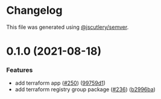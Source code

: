 # Changelog

This file was generated using [@jscutlery/semver](https://github.com/jscutlery/semver).

# 0.1.0 (2021-08-18)


### Features

* add terraform app ([#250](https://github.com/tractr/stack/issues/250)) ([99759d1](https://github.com/tractr/stack/commit/99759d183fc8d6d6d3e769fade0a377c8b05f2bd))
* add terraform registry group package ([#236](https://github.com/tractr/stack/issues/236)) ([b2996ba](https://github.com/tractr/stack/commit/b2996ba60af166813621776ee3bf49243cf8bfe6))

